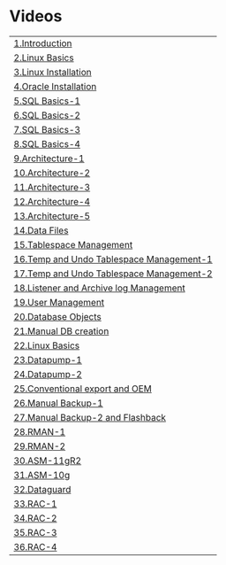 # Videos

|   |
|---|
|[1.Introduction](https://youtu.be/aZu96IXd0Rg)|
|[2.Linux Basics](https://youtu.be/leNaxFFNe4I)|
|[3.Linux Installation](https://youtu.be/KT41CLfnlws)|
|[4.Oracle Installation](https://youtu.be/JVdvQlJ32UU)|
|[5.SQL Basics-1](https://youtu.be/V8pcK4c15-0)|
|[6.SQL Basics-2](https://youtu.be/hg9NDC_YQ0k)|
|[7.SQL Basics-3](https://youtu.be/AqIjeRKlmPo)|
|[8.SQL Basics-4](https://youtu.be/symK9HaVA_w)|
|[9.Architecture-1](https://youtu.be/TA54Dm0YR58)|
|[10.Architecture-2](https://youtu.be/cTjKHR6gUWw)|
|[11.Architecture-3](https://youtu.be/ens180vUccI)|
|[12.Architecture-4](https://youtu.be/i50uFER9dQk)|
|[13.Architecture-5](https://youtu.be/9_MB1w1ZkxU)|
|[14.Data Files](https://youtu.be/lqWdWm3CzwU)|
|[15.Tablespace Management](https://youtu.be/km_zbTLDJGo)|
|[16.Temp and Undo Tablespace Management-1](https://youtu.be/OsdNwUdYfyk)|
|[17.Temp and Undo Tablespace Management-2](https://youtu.be/JDoWNznHF3E)|
|[18.Listener and Archive log Management](https://youtu.be/XlBzYpY3-vE)|
|[19.User Management](https://youtu.be/XEpNwFEh5dM)|
|[20.Database Objects](https://youtu.be/fGPAijJlFe0)|
|[21.Manual DB creation](https://youtu.be/FS5xsHyVhG8)|
|[22.Linux Basics](https://youtu.be/leNaxFFNe4I)|
|[23.Datapump-1](https://youtu.be/PBOhuDeDLiw)|
|[24.Datapump-2](https://youtu.be/D_mj4cuCT_g)|
|[25.Conventional export and OEM](https://youtu.be/xrcOxv_b_0E)|
|[26.Manual Backup-1](https://youtu.be/FDgq5DQDwKM)|
|[27.Manual Backup-2 and Flashback](https://youtu.be/RqkbTb4lEd4)|
|[28.RMAN-1](https://youtu.be/R4brIZR-Cu0)|
|[29.RMAN-2](https://youtu.be/f3BAAARUkUs)|
|[30.ASM-11gR2](https://youtu.be/5NwXpIGp0l4)|
|[31.ASM-10g](https://youtu.be/_RDW2Hd420g)|
|[32.Dataguard](https://youtu.be/psWAy6Pw19M)|
|[33.RAC-1](https://youtu.be/m0GX-a7RXrI)|
|[34.RAC-2](https://youtu.be/j7hYjpKTROE)|
|[35.RAC-3](https://youtu.be/khYes9eo-ms)|
|[36.RAC-4](https://youtu.be/_FNye1euakM)|
